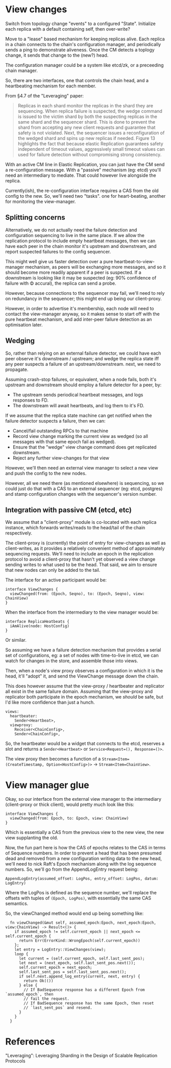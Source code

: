 # View changes

Switch from topology change "events" to a configured "State". Initialize each
replica with a default containing self, then over-write?

Move to a "lease" based mechanism for keeping replicas alive. Each replica
in a chain connects to the chain's configuration manager, and periodically
sends a ping to demonstrate aliveness. Once the CM detects a toplogy change,
it sends that change to the (new?) head.

The configuration manager could be a system like etcd/zk, or a preceeding
chain manager.

So, there are two interfaces, one that controls the chain head, and a
heartbeating mechanism for each member.

From §4.7 of the "Leveraging" paper:

> Replicas in each shard monitor the replicas in the shard they are
> sequencing. When replica failure is suspected, the wedge command is issued
> to the victim shard by both the suspecting replicas in the same shard and
> the sequencer shard. This is done to prevent the shard from accepting
> any new client requests and guarantee that safety is not violated. Next,
> the sequencer issues a reconfiguration of the wedged shard and spins
> up new replicas if needed. Figure 13 highlights the fact that because
> elastic Replication guarantees safety independent of timeout values,
> aggressively small timeout values can used for failure detection without
> compromising strong consistency.

With an active CM line in Elastic Replication, you can just have the CM send a
re-configuration message. With a "passive" mechanism (eg: etcd) you'll need an
intermediary to mediate. That could however live alongside the replica.

Currently(ish), the re-configuration interface requires a CAS from the old config
to the new. So, we'll need two "tasks". one for heart-beating, another for
monitoring the view-manager.

## Splitting concerns

Alternatively, we do not actually need the failure detection and configuration
sequencing to live in the same place. If we allow the replication protocol to
include empty heartbeat messages, then we can have each peer in the chain
monitor it's upstream and downstream, and report suspected failures to the
config sequencer.

This might well give us faster detection over a pure heartbeat-to-view-manager
mechanism, as peers will be exchanging more messages, and so it should become
more readily apparent if a peer is suspected. If a downstream is looking like
it may be suspected (eg: 90% confidence of failure with Φ accural), the
replica can send a probe.

However, because connections to the sequencer may fail, we'll need to rely on
redundancy in the sequencer; this might end up being our client-proxy.

However, in order to advertise it's membership, each node will need to contact
the view-manager anyway, so it makes sense to start off with the pure
heartbeat mechanism, and add inter-peer failure detection as an optimisation
later.

## Wedging

So, rather than relying on an external failure detector, we could have each
peer observe it's downstream / upstream; and wedge the replica state iff any
peer suspects a failure of an upstream/downstream. next, we need to propagate.

Assuming crash-stop failures, or equivalent, when a node fails, both it's
upstream and downstream should employ a failure detector for a peer, by:

 * The upstream sends periodical heartbeat messages, and logs responses to FD.
 * The downstream will await heartbeats, and log them to it's FD.

If we assume that the replica state machine can get notified when the failure
detector suspects a failure, then we can:

  * Cancel/fail outstanding RPCs to that machine
  * Record view change marking the current view as wedged (so all messages
    with that same epoch fail as wedged).
  * Ensure that the "wedge" view change command does get replicated downstream.
  * Reject any further view-changes for that view

However, we'll then need an external view manager to select a new view and
push the config to the new nodes.

However, all we need there (as mentioned elsewhere) is sequencing, so we could
just do that with a CAS to an external sequencer (eg: etcd, postgres) and
stamp configuration changes with the sequencer's version number.

## Integration with passive CM (etcd, etc)

We assume that a "client-proxy" module is co-located with each replica
instance, which forwards writes/reads to the head/tail of the chain
respectively.

The client-proxy is (currently) the point of entry for view-changes as well as
client-writes, as it provides a relatively convenient method of approximately
sequencing requests. We'll need to include an epoch in the replication
protocol to avoid a client-proxy that hasn't yet observed a view change
sending writes to what used to be the head. That said, we aim to ensure that
new nodes can only be added to the tail.

The interface for an active participant would be:

```
interface ViewChanges {
  viewChanged(from: (Epoch, Seqno), to: (Epoch, Seqno), view: ChainView)
}
```

When the interface from the intermediary to the view manager would be:
```
interface ReplicaHeatbeats {
  iAmAlive(node: HostConfig)
}
```

Or similar.

So assuming we have a failure detection mechanism that provides a serial set
of configurations, eg: a set of nodes with time-to-live in etcd, we can watch
for changes in the store, and assemble those into views.

Then, when a node's view proxy observes a configuration in which it is
the head, it'll "adopt" it, and send the ViewChange message down the chain.

This does however assume that the view-proxy / heartbeater and replicator all
exist in the same failure domain. Assuming that the view-proxy and replicator
both participate in the epoch mechanism, we *should* be safe, but I'd like
more confidence than just a hunch.

```
views:
  heartbeater:
    Sender<Heartbeat>,
  viewproxy:
    Receiver<ChainConfig>,
    Sender<ChainConfig>,
```

So, the heartbeater would be a widget that connects to the etcd, reserves a
slot and returns a `Sender<Heartbeat>` or `Service<Request=(), Response=()>`.

The view proxy then becomes a function of a
`Stream<Item=(CreateTimestamp, Option<HostConfig>)>` ->
`Stream<Item=ChainView>`.

# View manager glue

Okay, so our interface from the external view manager to the intermediary
(client-proxy or thick client), would pretty much look like this:

```
interface ViewChanges {
  viewChanged(from: Epoch, to: Epoch, view: ChainView)
}
```

Which is essentially a CAS from the previous view to the new view, the new
view supplanting the old.

Now, the fun part here is how the CAS of epochs relates to the CAS in terms of
Sequence numbers. In order to prevent a head that has been presumed dead and
removed from a new configuration writing data to the new head, we'll need to
nick Raft's Epoch mechanism along with the log sequence numbers. So, we'll go
from the AppendLogEntry request being:

```
AppendLogEntry(assumed_offset: LogPos, entry_offset: LogPos, datum: LogEntry)
```

Where the LogPos is defined as the sequence number, we'll replace the offsets
with tuples of `(Epoch, LogPos)`, with essentially the same CAS semantics.

So, the viewChanged method would end up being something like:
```
  fn viewChanged(&mut self, assumed_epoch:Epoch, next_epoch:Epoch, view:ChainView) -> Result<()> {
    if assumed_epoch != self.current_epoch || next_epoch <= self.current_epoch {
      return Err(ErrorKind::WrongEpoch(self.current_epoch))
    };
    let entry = LogEntry::ViewChanges(view);
    loop {
      let current = (self.current_epoch, self.last_sent_pos);
      let next = (next_epoch, self.last_sent_pos.next());
      self.current_epoch = next_epoch;
      self.last_sent_pos = self.last_sent_pos.next();
      if self.next.append_log_entry(current, next, entry) {
        return Ok(())
      } else {
        // If BadSequence response has a different Epoch from `assumed_epoch`, then
        // fail the request.
        // If BadSequence response has the same Epoch, then reset
        // `last_sent_pos` and resend.
      }
    }
  }
```

# References
"Leveraging": Leveraging Sharding in the Design of Scalable Replication Protocols
